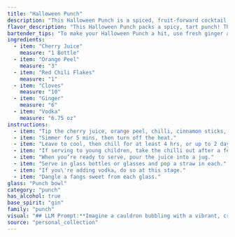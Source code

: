 ```yaml
---
title: "Halloween Punch"
description: "This Halloween Punch is a spiced, fruit-forward cocktail, akin to a spiced sangria. It draws inspiration from the centuries-old tradition of using spices and fruit in warming winter drinks, but with a modern twist using vodka for a chillingly smooth finish. "
flavor_description: "This Halloween Punch packs a spicy, tart punch! The cherry juice provides a sweet base, balanced by the tartness of the orange peel and the fiery kick of red chili flakes.  Ginger and cloves add warm, complex notes, while the vodka provides a smooth, clean finish. It's a unique and surprisingly refreshing cocktail that's perfect for a spooky celebration. "
bartender_tips: "To make your Halloween Punch a hit, use fresh ginger and orange peel for the best flavor.  Muddle the ginger and cloves gently to release their essence, but avoid pulverizing them.  A few chili flakes add a subtle kick, but be careful not to overdo it.  Chill your vodka beforehand, as it'll keep the punch icy cold and refreshing.  Strain the punch after infusing to avoid any stray chili flakes or ginger bits in your drink.  Enjoy! "
ingredients:
  - item: "Cherry Juice"
    measure: "1 Bottle"
  - item: "Orange Peel"
    measure: "3"
  - item: "Red Chili Flakes"
    measure: "1"
  - item: "Cloves"
    measure: "10"
  - item: "Ginger"
    measure: "6"
  - item: "Vodka"
    measure: "6.75 oz"
instructions:
  - item: "Tip the cherry juice, orange peel, chilli, cinnamon sticks, cloves and ginger into a large saucepan."
  - item: "Simmer for 5 mins, then turn off the heat."
  - item: "Leave to cool, then chill for at least 4 hrs, or up to 2 days – the longer you leave it the more intense the flavours."
  - item: "If serving to young children, take the chilli out after a few hours."
  - item: "When you’re ready to serve, pour the juice into a jug."
  - item: "Serve in glass bottles or glasses and pop a straw in each."
  - item: "If you\'re adding vodka, do so at this stage."
  - item: "Dangle a fangs sweet from each glass."
glass: "Punch bowl"
category: "punch"
has_alcohol: true
base_spirit: "gin"
family: "punch"
visual: "## LLM Prompt:**Imagine a cauldron bubbling with a vibrant, crimson elixir.  Describe the appearance of this Halloween Punch using the following ingredients: Cherry Juice, Orange Peel, Red Chili Flakes, Cloves, Ginger, and Vodka.  Focus on the color, texture, and any visible elements that contribute to its spooky aesthetic.****Specifically, consider:*** **Color:** What shade of red is the punch?  Is it a deep, almost black crimson or a lighter, almost translucent cherry red?* **Texture:** Is it a clear, smooth liquid or does it have a cloudy, almost viscous appearance? Are there any floating elements?* **Visual Elements:** Are there any visible orange peel slivers, chili flakes, or clove buds? Does the ginger add a hint of cloudy sediment? * **Overall Impression:**  Does it evoke a sense of warmth and spice, or something darker and more mysterious? **Use vivid language to create an image in the reader's mind.  Don't be afraid to be descriptive and evocative.** "
source: "personal_collection"
---
```


